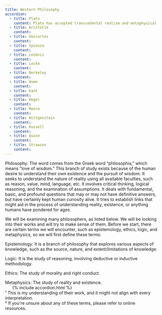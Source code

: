 ```yaml
---
title: Western Philosophy
accordion: 
  - title: Plato
    content: Plato has accepted transcedental realism and metaphysical idealism. Read more <a href="/linked_posts/Plato/">here.<a>
  - title: Aristotle
    content:
  - title: Descartes
    content:
  - title: Spinoza
    content:
  - title: Leibniz
    content:
  - title: Locke
    content:
  - title: Berkeley
    content:
  - title: Hume
    content:
  - title: Kant
    content:
  - title: Hegel
    content:
  - title: Moore
    content:
  - title: Wittgenstein
    content:
  - title: Russell
    content:
  - title: Quine
    content:
  - title: Strawson
    content:
---
```

Philosophy: The word comes from the Greek word “philosophia,” which means “love of wisdom.” This branch of study exists because of the human desire to understand their own existence and the pursuit of wisdom. It seeks to understand the nature of reality using all available faculties, such as reason, value, mind, language, etc. It involves critical thinking, logical reasoning, and the examination of assumptions. It deals with fundamental, basic, and profound questions that may or may not have definitive answers, but have certainly kept human curiosity alive. It tries to establish links that might aid in the process of understanding reality, existence, or anything humans have pondered for ages.

We will be examining many philosophers, as listed below. We will be looking into their works and will try to make sense of them. Before we start, there are certain terms we will encounter, such as epistemology, ethics, logic, and metaphysics, so we will first define these terms:

Epistemology: It is a branch of philosophy that explores various aspects of knowledge, such as the source, nature, and extent/limitations of knowledge.

Logic: It is the study of reasoning, involving deductive or inductive methodology.

Ethics: The study of morality and right conduct.

Metaphysics: The study of reality and existence.
<br/>
&nbsp; &nbsp; &nbsp; {% include accordion.html %}
<br/>
¹ This is my understanding of their work, and it might not align with every interpretation.<br/>
² If you're unsure about any of these terms, please refer to online resources.
